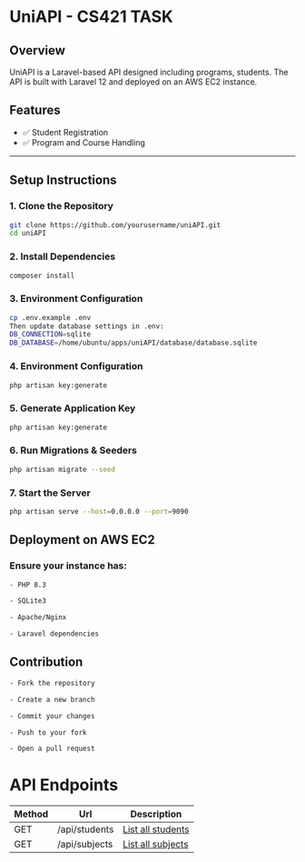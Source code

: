 # UniAPI - CS421 TASK

## Overview
UniAPI is a Laravel-based API designed including programs, students. The API is built with Laravel 12 and deployed on an AWS EC2 instance.

## Features
- ✅ Student Registration
- ✅ Program and Course Handling

---

## Setup Instructions

### 1. Clone the Repository
```bash
git clone https://github.com/yourusername/uniAPI.git
cd uniAPI

```
### 2. Install Dependencies
```bash
composer install

```

### 3. Environment Configuration
```bash
cp .env.example .env
Then update database settings in .env:
DB_CONNECTION=sqlite
DB_DATABASE=/home/ubuntu/apps/uniAPI/database/database.sqlite

```

### 4. Environment Configuration
```bash
php artisan key:generate

```

### 5. Generate Application Key
```bash
php artisan key:generate

```

### 6. Run Migrations & Seeders
```bash
php artisan migrate --seed

```

### 7. Start the Server
```bash
php artisan serve --host=0.0.0.0 --port=9090

```

## Deployment on AWS EC2

### Ensure your instance has:
```bash
- PHP 8.3

- SQLite3

- Apache/Nginx

- Laravel dependencies

```

## Contribution

```bash
- Fork the repository

- Create a new branch

- Commit your changes

- Push to your fork

- Open a pull request


```

# API Endpoints

| Method      | Url           | Description                                                                       |
|-------------|---------------|-----------------------------------------------------------------------------------|
| GET         | /api/students | [List all students](http://13.60.14.29:9090/api/students)                         |
| GET         | /api/subjects | [List all subjects](http://13.60.14.29:9090/api/students) |


``````

